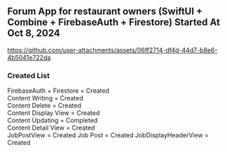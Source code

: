 ## Forum App for restaurant owners (SwiftUI + Combine + FirebaseAuth + Firestore) Started At Oct 8, 2024

https://github.com/user-attachments/assets/06ff2714-df4d-44d7-b8e6-4b5041e722da
### Created List
FirebaseAuth + Firestore = Created <br>
Content Writing = Created <br>
Content Delete = Created <br>
Content Display View = Created <br>
Content Updating = Completed <br>
Content Detail View = Created <br>
JobPostView = Created
Job Post = Created
JobDisplayHeaderView = Created
